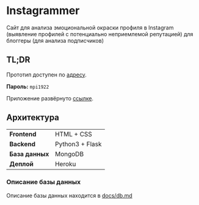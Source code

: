 # Instagrammer

Сайт для анализа эмоциональной окраски профиля в Instagram (выявление профилей с потенциально неприемлемой репутацией) для блоггеры (для анализа подписчиков)

## TL;DR

Прототип доступен по [адресу](https://3v6ryf.axshare.com/prototype/login/3v6ryf).

**Пароль:** `mpi1922`

Приложение развёрнуто [ссылке](https://devsquadprod.herokuapp.com/).

## Архитектура

|                 |                 |
| --------------- | --------------- |
| **Frontend**    | HTML + CSS      |
| **Backend**     | Python3 + Flask |
| **База данных** | MongoDB         |
| **Деплой**      | Heroku          |

### Описание базы данных

Описание базы данных находится в [docs/db.md](docs/db.md)
